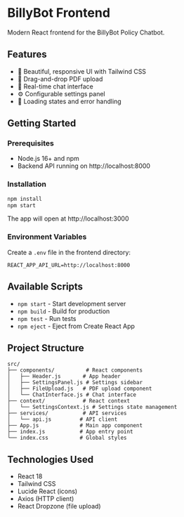 # BillyBot Frontend

Modern React frontend for the BillyBot Policy Chatbot.

## Features

- 🎨 Beautiful, responsive UI with Tailwind CSS
- 📄 Drag-and-drop PDF upload
- 💬 Real-time chat interface
- ⚙️ Configurable settings panel
- 🔄 Loading states and error handling

## Getting Started

### Prerequisites

- Node.js 16+ and npm
- Backend API running on http://localhost:8000

### Installation

```bash
npm install
npm start
```

The app will open at http://localhost:3000

### Environment Variables

Create a `.env` file in the frontend directory:

```
REACT_APP_API_URL=http://localhost:8000
```

## Available Scripts

- `npm start` - Start development server
- `npm build` - Build for production
- `npm test` - Run tests
- `npm eject` - Eject from Create React App

## Project Structure

```
src/
├── components/          # React components
│   ├── Header.js       # App header
│   ├── SettingsPanel.js # Settings sidebar
│   ├── FileUpload.js   # PDF upload component
│   └── ChatInterface.js # Chat interface
├── context/            # React context
│   └── SettingsContext.js # Settings state management
├── services/           # API services
│   └── api.js         # API client
├── App.js             # Main app component
├── index.js           # App entry point
└── index.css          # Global styles
```

## Technologies Used

- React 18
- Tailwind CSS
- Lucide React (icons)
- Axios (HTTP client)
- React Dropzone (file upload)
